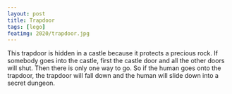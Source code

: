 ```yaml
---
layout: post
title: Trapdoor
tags: [lego]
featimg: 2020/trapdoor.jpg
---
```


This trapdoor is hidden in a castle because it protects a precious rock. If somebody goes into the castle, first the castle door 
and all the other doors will shut. Then there is only one way to go. So if the human goes onto the trapdoor, the trapdoor will 
fall down and the human will slide down into a secret dungeon.
